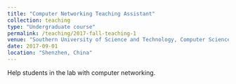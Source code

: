 ```yaml
---
title: "Computer Networking Teaching Assistant"
collection: teaching
type: "Undergraduate course"
permalink: /teaching/2017-fall-teaching-1
venue: "Southern University of Science and Technology, Computer Science and Engineering"
date: 2017-09-01
location: "Shenzhen, China"
---
```

Help students in the lab with computer networking.
